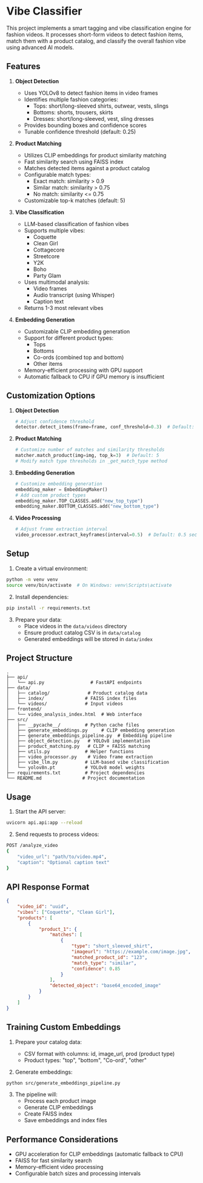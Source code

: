 # Vibe Classifier

This project implements a smart tagging and vibe classification engine for fashion videos. It processes short-form videos to detect fashion items, match them with a product catalog, and classify the overall fashion vibe using advanced AI models.

## Features

1. **Object Detection**
   - Uses YOLOv8 to detect fashion items in video frames
   - Identifies multiple fashion categories:
     - Tops: short/long-sleeved shirts, outwear, vests, slings
     - Bottoms: shorts, trousers, skirts
     - Dresses: short/long-sleeved, vest, sling dresses
   - Provides bounding boxes and confidence scores
   - Tunable confidence threshold (default: 0.25)

2. **Product Matching**
   - Utilizes CLIP embeddings for product similarity matching
   - Fast similarity search using FAISS index
   - Matches detected items against a product catalog
   - Configurable match types:
     - Exact match: similarity > 0.9
     - Similar match: similarity > 0.75
     - No match: similarity <= 0.75
   - Customizable top-k matches (default: 5)

3. **Vibe Classification**
   - LLM-based classification of fashion vibes
   - Supports multiple vibes:
     - Coquette
     - Clean Girl
     - Cottagecore
     - Streetcore
     - Y2K
     - Boho
     - Party Glam
   - Uses multimodal analysis:
     - Video frames
     - Audio transcript (using Whisper)
     - Caption text
   - Returns 1-3 most relevant vibes

4. **Embedding Generation**
   - Customizable CLIP embedding generation
   - Support for different product types:
     - Tops
     - Bottoms
     - Co-ords (combined top and bottom)
     - Other items
   - Memory-efficient processing with GPU support
   - Automatic fallback to CPU if GPU memory is insufficient

## Customization Options

1. **Object Detection**
   ```python
   # Adjust confidence threshold
   detector.detect_items(frame=frame, conf_threshold=0.3)  # Default: 0.25
   ```

2. **Product Matching**
   ```python
   # Customize number of matches and similarity thresholds
   matcher.match_product(img=img, top_k=3)  # Default: 5
   # Modify match type thresholds in _get_match_type method
   ```

3. **Embedding Generation**
   ```python
   # Customize embedding generation
   embedding_maker = EmbeddingMaker()
   # Add custom product types
   embedding_maker.TOP_CLASSES.add("new_top_type")
   embedding_maker.BOTTOM_CLASSES.add("new_bottom_type")
   ```

4. **Video Processing**
   ```python
   # Adjust frame extraction interval
   video_processor.extract_keyframes(interval=0.5)  # Default: 0.5 seconds
   ```

## Setup

1. Create a virtual environment:
```bash
python -m venv venv
source venv/bin/activate  # On Windows: venv\Scripts\activate
```

2. Install dependencies:
```bash
pip install -r requirements.txt
```

3. Prepare your data:
   - Place videos in the `data/videos` directory
   - Ensure product catalog CSV is in `data/catalog`
   - Generated embeddings will be stored in `data/index`

## Project Structure

```
.
├── api/
│   └── api.py                 # FastAPI endpoints
├── data/
│   ├── catalog/              # Product catalog data
│   ├── index/               # FAISS index files
│   └── videos/              # Input videos
├── frontend/
│   └── video_analysis_index.html  # Web interface
├── src/
│   ├── __pycache__/         # Python cache files
│   ├── generate_embeddings.py     # CLIP embedding generation
│   ├── generate_embeddings_pipeline.py  # Embedding pipeline
│   ├── object_detection.py   # YOLOv8 implementation
│   ├── product_matching.py   # CLIP + FAISS matching
│   ├── utils.py             # Helper functions
│   ├── video_processor.py    # Video frame extraction
│   ├── vibe_llm.py          # LLM-based vibe classification
│   └── yolov8n.pt           # YOLOv8 model weights
├── requirements.txt         # Project dependencies
└── README.md               # Project documentation
```

## Usage

1. Start the API server:
```bash
uvicorn api.api:app --reload
```

2. Send requests to process videos:
```bash
POST /analyze_video
{
    "video_url": "path/to/video.mp4",
    "caption": "Optional caption text"
}
```

## API Response Format

```json
{
    "video_id": "uuid",
    "vibes": ["Coquette", "Clean Girl"],
    "products": [
        {
            "product_1": {
                "matches": [
                    {
                        "type": "short_sleeved_shirt",
                        "imageurl": "https://example.com/image.jpg",
                        "matched_product_id": "123",
                        "match_type": "similar",
                        "confidence": 0.85
                    }
                ],
                "detected_object": "base64_encoded_image"
            }
        }
    ]
}
```

## Training Custom Embeddings

1. Prepare your catalog data:
   - CSV format with columns: id, image_url, prod (product type)
   - Product types: "top", "bottom", "Co-ord", "other"

2. Generate embeddings:
```bash
python src/generate_embeddings_pipeline.py
```

3. The pipeline will:
   - Process each product image
   - Generate CLIP embeddings
   - Create FAISS index
   - Save embeddings and index files

## Performance Considerations

- GPU acceleration for CLIP embeddings (automatic fallback to CPU)
- FAISS for fast similarity search
- Memory-efficient video processing
- Configurable batch sizes and processing intervals 
